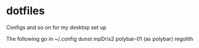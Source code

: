 # dotfiles
Configs and so on for my desktop set up

The following go in ~/.config
dunst
mpDris2
polybar-01 (as polybar)
regolith

